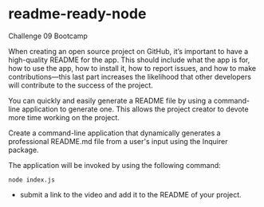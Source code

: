 # readme-ready-node

Challenge 09 Bootcamp

When creating an open source project on GitHub, it’s important to have a high-quality README for the app. This should include what the app is for, how to use the app, how to install it, how to report issues, and how to make contributions—this last part increases the likelihood that other developers will contribute to the success of the project.

You can quickly and easily generate a README file by using a command-line application to generate one. This allows the project creator to devote more time working on the project.

Create a command-line application that dynamically generates a professional README.md file from a user's input using the Inquirer package.

The application will be invoked by using the following command:

```
node index.js
```

- submit a link to the video and add it to the README of your project.
